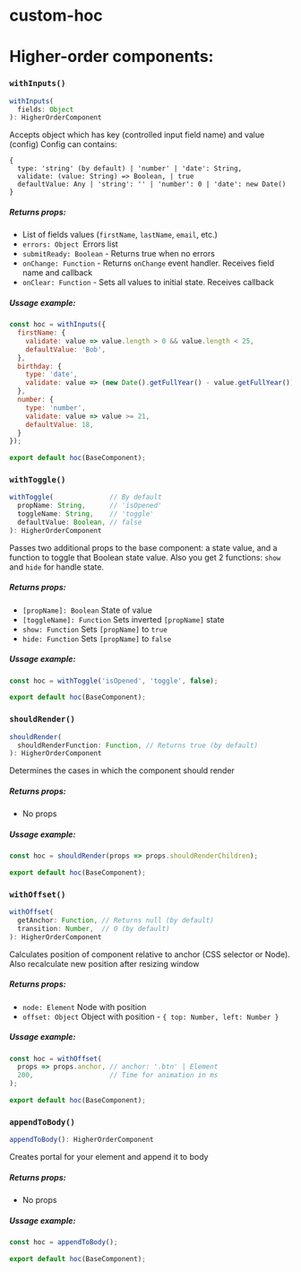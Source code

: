 # custom-hoc

# Higher-order components:

### `withInputs()`

```js
withInputs(
  fields: Object
): HigherOrderComponent
```
Accepts object which has key (controlled input field name) and value (config)
Config can contains:
```
{
  type: 'string' (by default) | 'number' | 'date': String,
  validate: (value: String) => Boolean, | true
  defaultValue: Any | 'string': '' | 'number': 0 | 'date': new Date()
} 
```

##### Returns props:
- List of fields values (`firstName`, `lastName`, `email`, etc.)
- `errors: Object `Errors list
- `submitReady: Boolean` - Returns true when no errors
- `onChange: Function` - Returns `onChange` event handler. Receives field name and callback
- `onClear: Function` - Sets all values to initial state. Receives callback

##### Ussage example:
```js
const hoc = withInputs({
  firstName: {
    validate: value => value.length > 0 && value.length < 25,
    defaultValue: 'Bob',
  },
  birthday: {
    type: 'date',
    validate: value => (new Date().getFullYear() - value.getFullYear()) > 18,
  },
  number: {
    type: 'number',
    validate: value => value >= 21,
    defaultValue: 18,
  }
});
 
export default hoc(BaseComponent);
```


### `withToggle()`

```js
withToggle(              // By default
  propName: String,      // 'isOpened'
  toggleName: String,    // 'toggle'
  defaultValue: Boolean, // false
): HigherOrderComponent
```

Passes two additional props to the base component: a state value, and a function to toggle that Boolean state value.
Also you get 2 functions: `show` and `hide` for handle state.

##### Returns props:
- `[propName]: Boolean` State of value
- `[toggleName]: Function` Sets inverted `[propName]` state
- `show: Function` Sets `[propName]` to `true`
- `hide: Function` Sets `[propName]` to `false`

##### Ussage example:
```js
const hoc = withToggle('isOpened', 'toggle', false);
 
export default hoc(BaseComponent);
```


### `shouldRender()`

```js
shouldRender(
  shouldRenderFunction: Function, // Returns true (by default)
): HigherOrderComponent
```

Determines the cases in which the component should render

##### Returns props:
- No props 

##### Ussage example:
```js
const hoc = shouldRender(props => props.shouldRenderChildren);
 
export default hoc(BaseComponent);
```


### `withOffset()`

```js
withOffset(
  getAnchor: Function, // Returns null (by default)
  transition: Number,  // 0 (by default)
): HigherOrderComponent
```

Calculates position of component relative to anchor (CSS selector or Node).
Also recalculate new position after resizing window
##### Returns props:
- `node: Element` Node with position
- `offset: Object` Object with position - `{ top: Number, left: Number }`

##### Ussage example:
```js
const hoc = withOffset(
  props => props.anchor, // anchor: '.btn' | Element
  200,                   // Time for animation in ms 
);
 
export default hoc(BaseComponent);
```


### `appendToBody()`

```js
appendToBody(): HigherOrderComponent
```

Creates portal for your element and append it to body

##### Returns props:
- No props

##### Ussage example:
```js
const hoc = appendToBody();
 
export default hoc(BaseComponent);
```

